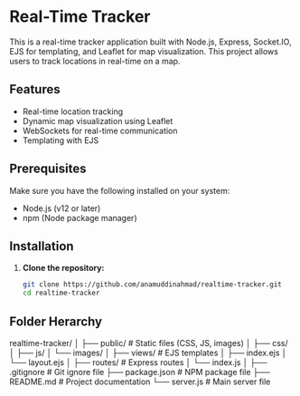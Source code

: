 # Real-Time Tracker

This is a real-time tracker application built with Node.js, Express, Socket.IO, EJS for templating, and Leaflet for map visualization. This project allows users to track locations in real-time on a map.

## Features

- Real-time location tracking
- Dynamic map visualization using Leaflet
- WebSockets for real-time communication
- Templating with EJS

## Prerequisites

Make sure you have the following installed on your system:

- Node.js (v12 or later)
- npm (Node package manager)

## Installation

1. **Clone the repository:**

   ```bash
   git clone https://github.com/anamuddinahmad/realtime-tracker.git
   cd realtime-tracker

## Folder Herarchy
realtime-tracker/
│
├── public/                # Static files (CSS, JS, images)
│   ├── css/
│   ├── js/
│   └── images/
│
├── views/                 # EJS templates
│   ├── index.ejs
│   └── layout.ejs
│
├── routes/                # Express routes
│   └── index.js
│
├── .gitignore             # Git ignore file
├── package.json           # NPM package file
├── README.md              # Project documentation
└── server.js              # Main server file
